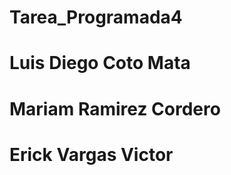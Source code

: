 Tarea_Programada4
=================
Luis Diego Coto Mata
=================
Mariam Ramirez Cordero
=================
Erick Vargas Victor
=================

